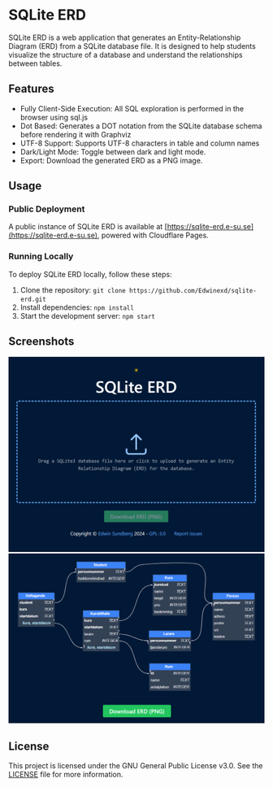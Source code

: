 # SQLite ERD
SQLite ERD is a web application that generates an Entity-Relationship Diagram (ERD) from a SQLite database file. It is designed to help students visualize the structure of a database and understand the relationships between tables.

## Features
- Fully Client-Side Execution: All SQL exploration is performed in the browser using sql.js
- Dot Based: Generates a DOT notation from the SQLite database schema before rendering it with Graphviz
- UTF-8 Support: Supports UTF-8 characters in table and column names
- Dark/Light Mode: Toggle between dark and light mode.
- Export: Download the generated ERD as a PNG image.

## Usage
### Public Deployment
A public instance of SQLite ERD is available at [https://sqlite-erd.e-su.se](https://sqlite-erd.e-su.se), powered with Cloudflare Pages.

### Running Locally
To deploy SQLite ERD locally, follow these steps:
1. Clone the repository: `git clone https://github.com/Edwinexd/sqlite-erd.git`
2. Install dependencies: `npm install`
3. Start the development server: `npm start`

## Screenshots

<img src="images/app_dark.png" alt="Dark-themed 'SQLite ERD' app with an upload area for SQLite3 files to generate ERDs, a 'Download ERD (PNG)' button, and footer credits." width="800" height="auto">

<img src="images/generated_erd_dark.png" alt="A relational database schema with entities: Person, Student, Lärare, Deltagande, Kurstillfälle, Kurs, and Rum, showing their attributes and relationships in a dark theme." width="800" height="auto">


## License
This project is licensed under the GNU General Public License v3.0. See the [LICENSE](LICENSE.md) file for more information.
